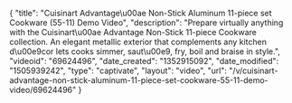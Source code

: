 {
    "title": "Cuisinart Advantage\u00ae Non-Stick Aluminum 11-piece set Cookware (55-11) Demo Video",
    "description": "Prepare virtually anything with the Cuisinart\u00ae Advantage Non-Stick 11-piece Cookware collection. An elegant metallic exterior that complements any kitchen d\u00e9cor lets cooks simmer, saut\u00e9, fry, boil and braise in style.",
    "videoid": "69624496",
    "date_created": "1352915092",
    "date_modified": "1505939242",
    "type": "captivate",
    "layout": "video",
    "url": "\/v\/cuisinart-advantage-non-stick-aluminum-11-piece-set-cookware-55-11-demo-video\/69624496"
}